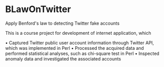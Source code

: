 # BLawOnTwitter
Apply Benford's law to detecting Twitter fake accounts

This is a course project for development of internet application, which

• Captured Twitter public user account information through Twitter API, which was implemented in Perl 
• Processed the acquired data and performed statistical analyses, such as chi-square test in Perl
• Inspected anomaly data and investigated the associated accounts
